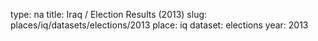 type: na
title: Iraq / Election Results (2013)
slug: places/iq/datasets/elections/2013
place: iq
dataset: elections
year: 2013
